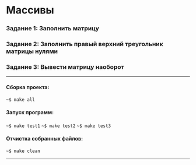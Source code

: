 # Массивы
### Задание 1: Заполнить матрицу
### Задание 2: Заполнить правый верхний треугольник матрицы нулями
### Задание 3: Вывести матрицу наоборот
____
#### Сборка проекта:
`~$ make all`

#### Запуск программ:
`~$ make test1`
`~$ make test2`
`~$ make test3`

#### Отчистка собранных файлов:
`~$ make clean`
____
